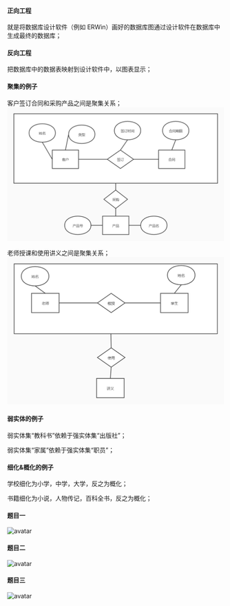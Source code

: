 #### 正向工程 

就是将数据库设计软件（例如 ERWin）画好的数据库图通过设计软件在数据库中生成最终的数据库；

#### 反向工程

把数据库中的数据表映射到设计软件中，以图表显示；



#### 聚集的例子

客户签订合同和采购产品之间是聚集关系；
![avatar](https://github.com/Mengrou0628/databasewmr/raw/master/img/%E8%81%9A%E9%9B%861.jpg)

老师授课和使用讲义之间是聚集关系；
![avatar](https://github.com/Mengrou0628/databasewmr/raw/master/img/%E8%81%9A%E9%9B%862.jpg)
#### 弱实体的例子

弱实体集“教科书”依赖于强实体集“出版社”；

弱实体集“家属”依赖于强实体集“职员”；

#### 细化&概化的例子

学校细化为小学，中学，大学，反之为概化；

书籍细化为小说，人物传记，百科全书，反之为概化；
#### 题目一

![avatar](https://github.com/Mengrou0628/databasewmr/raw/master/img/%E5%9B%BE2.1.jpg)
#### 题目二

![avatar](https://github.com/Mengrou0628/databasewmr/raw/master/img/%E5%9B%BE2.2.jpg)
#### 题目三

![avatar](https://github.com/Mengrou0628/databasewmr/raw/master/img/%E5%9B%BE2.3.png)

